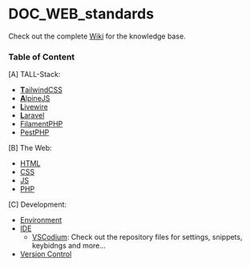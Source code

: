 # DOC_WEB_standards

Check out the complete [Wiki](https://github.com/VPremiss/DOC_WEB_standards/wiki) for the knowledge base.

### Table of Content

[A] TALL-Stack:

- [**T**ailwindCSS](https://github.com/VPremiss/DOC_WEB_standards/wiki/A-%E2%80%90-%5BTALL%5D-%E2%80%90-01-%E2%80%90-Taliwind)
- [**A**lpineJS](https://github.com/VPremiss/DOC_WEB_standards/wiki/A-%E2%80%90-%5BTALL%5D-%E2%80%90-02-%E2%80%90-Alpine)
- [**L**ivewire](https://github.com/VPremiss/DOC_WEB_standards/wiki/A-%E2%80%90-%5BTALL%5D-%E2%80%90-03-%E2%80%90-Livewire)
- [**L**aravel](https://github.com/VPremiss/DOC_WEB_standards/wiki/A-%E2%80%90-%5BTALL%5D-%E2%80%90-04-%E2%80%90-Laravel)
- [FilamentPHP](https://github.com/VPremiss/DOC_WEB_standards/wiki/A-%E2%80%90-%5BTALL%5D-%E2%80%90-05-%E2%80%90-Filament)
- [PestPHP](https://github.com/VPremiss/DOC_WEB_standards/wiki/A-%E2%80%90-%5BTALL%5D-%E2%80%90-06-%E2%80%90-Pest)

[B] The Web:

- [HTML](https://github.com/VPremiss/DOC_WEB_standards/wiki/B-%E2%80%90-%5BWEB%5D-%E2%80%90-01-%E2%80%90-HTML)
- [CSS](https://github.com/VPremiss/DOC_WEB_standards/wiki/B-%E2%80%90-%5BWEB%5D-%E2%80%90-02-%E2%80%90-CSS)
- [JS](https://github.com/VPremiss/DOC_WEB_standards/wiki/B-%E2%80%90-%5BWEB%5D-%E2%80%90-03-%E2%80%90-JS)
- [PHP](https://github.com/VPremiss/DOC_WEB_standards/wiki/B-%E2%80%90-%5BWEB%5D-%E2%80%90-04-%E2%80%90-PHP)

[C] Development:

- [Environment](#)
- [IDE](https://github.com/VPremiss/DOC_WEB_standards/wiki/C-%E2%80%90-%5BDEV%5D-%E2%80%90-02-%E2%80%90-IDE)
  - [VSCodium](https://vscodium.com/): Check out the repository files for settings, snippets, keybidngs and more...
- [Version Control](https://github.com/VPremiss/DOC_WEB_standards/wiki/C-%E2%80%90-%5BDEV%5D-%E2%80%90-03-%E2%80%90-Version-Control)
